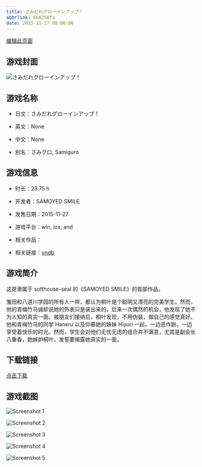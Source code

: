 ```yaml
---
title: さみだれグローインアップ！
abbrlink: 666250fa
date: 2015-11-27 00:00:00
---
```

[编辑此页面](https://github.com/ACG-3/ADV3-source/blob/main/source/_posts/games/%E3%81%95%E3%81%BF%E3%81%A0%E3%82%8C%E3%82%B0%E3%83%AD%E3%83%BC%E3%82%A4%E3%83%B3%E3%82%A2%E3%83%83%E3%83%97%EF%BC%81.md)

## 游戏封面

![さみだれグローインアップ！](https://pan.timero.xyz/d/onedrive/img_lib_001/%E3%81%95%E3%81%BF%E3%81%A0%E3%82%8C%E3%82%B0%E3%83%AD%E3%83%BC%E3%82%A4%E3%83%B3%E3%82%A2%E3%83%83%E3%83%97%EF%BC%81_cover.avif)


## 游戏名称

- 日文：さみだれグローインアップ！
- 英文：None
- 中文：None

- 别名：さみグロ, Samiguro


## 游戏信息

- 时长：23.75 h
- 开发者：SAMOYED SMILE
- 发售日期：2015-11-27
- 游戏平台：win, ios, and
- 相关作品：

- 相关链接：[vndb](https://vndb.org/v17985)


## 游戏简介

这是隶属于 softhouse-seal 的《SAMOYED SMILE》的首部作品。

雏田和八道川学园的所有人一样，都认为桐叶是个聪明又漂亮的完美学生。然而，他的青梅竹马诚却说她的外表只是装出来的。后来一次偶然的机会，他发现了她不为人知的真实一面。被朋友们接纳后，桐叶发现，不用伪装，做自己的感觉真好。他和青梅竹马的同学 Haneru 以及仰慕她的妹妹 Hiyori 一起，一边恶作剧，一边享受着快乐的时光。然而，学生会对他们无忧无虑的组合并不满意，尤其是副会长八重香，她嫉妒桐叶，发誓要揭露她真实的一面。




## 下载链接

[点击下载](https://pan.timero.xyz/onedrive/adv_lib_001/%E3%81%95%E3%81%BF%E3%81%A0%E3%82%8C%E3%82%B0%E3%83%AD%E3%83%BC%E3%82%A4%E3%83%B3%E3%82%A2%E3%83%83%E3%83%97%EF%BC%81)


## 游戏截图


![Screenshot 1](https://pan.timero.xyz/d/onedrive/img_lib_001/%E3%81%95%E3%81%BF%E3%81%A0%E3%82%8C%E3%82%B0%E3%83%AD%E3%83%BC%E3%82%A4%E3%83%B3%E3%82%A2%E3%83%83%E3%83%97%EF%BC%81_Screenshot_1.avif)

![Screenshot 2](https://pan.timero.xyz/d/onedrive/img_lib_001/%E3%81%95%E3%81%BF%E3%81%A0%E3%82%8C%E3%82%B0%E3%83%AD%E3%83%BC%E3%82%A4%E3%83%B3%E3%82%A2%E3%83%83%E3%83%97%EF%BC%81_Screenshot_2.avif)

![Screenshot 3](https://pan.timero.xyz/d/onedrive/img_lib_001/%E3%81%95%E3%81%BF%E3%81%A0%E3%82%8C%E3%82%B0%E3%83%AD%E3%83%BC%E3%82%A4%E3%83%B3%E3%82%A2%E3%83%83%E3%83%97%EF%BC%81_Screenshot_3.avif)

![Screenshot 4](https://pan.timero.xyz/d/onedrive/img_lib_001/%E3%81%95%E3%81%BF%E3%81%A0%E3%82%8C%E3%82%B0%E3%83%AD%E3%83%BC%E3%82%A4%E3%83%B3%E3%82%A2%E3%83%83%E3%83%97%EF%BC%81_Screenshot_4.avif)

![Screenshot 5](https://pan.timero.xyz/d/onedrive/img_lib_001/%E3%81%95%E3%81%BF%E3%81%A0%E3%82%8C%E3%82%B0%E3%83%AD%E3%83%BC%E3%82%A4%E3%83%B3%E3%82%A2%E3%83%83%E3%83%97%EF%BC%81_Screenshot_5.avif)


